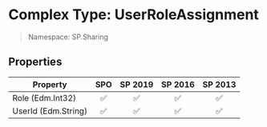 # Complex Type: UserRoleAssignment

> Namespace: SP.Sharing

## Properties

Property | SPO | SP 2019 | SP 2016 | SP 2013
----------|:---:|:-------:|:-------:|:-------:
Role (Edm.Int32) | ✅ | ✅ | ✅ | ✅
UserId (Edm.String) | ✅ | ✅ | ✅ | ✅